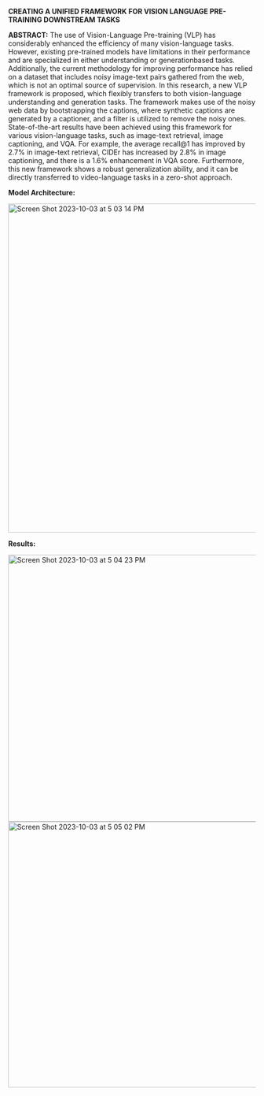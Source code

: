 **CREATING A UNIFIED FRAMEWORK FOR VISION LANGUAGE PRE-TRAINING DOWNSTREAM TASKS**

**ABSTRACT:**
The use of Vision-Language Pre-training (VLP) has considerably enhanced the
efficiency of many vision-language tasks. However, existing pre-trained models have
limitations in their performance and are specialized in either understanding or generationbased tasks. Additionally, the current methodology for improving performance has relied
on a dataset that includes noisy image-text pairs gathered from the web, which is not an
optimal source of supervision. In this research, a new VLP framework is proposed, which
flexibly transfers to both vision-language understanding and generation tasks.
The framework makes use of the noisy web data by bootstrapping the captions,
where synthetic captions are generated by a captioner, and a filter is utilized to remove
the noisy ones. State-of-the-art results have been achieved using this framework for
various vision-language tasks, such as image-text retrieval, image captioning, and VQA.
For example, the average recall@1 has improved by 2.7% in image-text retrieval,
CIDEr has increased by 2.8% in image captioning, and there is a 1.6% enhancement in
VQA score. Furthermore, this new framework shows a robust generalization ability, and
it can be directly transferred to video-language tasks in a zero-shot approach.

**Model Architecture:**

<img width="668" alt="Screen Shot 2023-10-03 at 5 03 14 PM" src="https://github.com/cxx5208/FYP-YESH/assets/76988460/5e5b5482-7f8e-4613-92df-c24849a5adf9">

**Results:**

<img width="542" alt="Screen Shot 2023-10-03 at 5 04 23 PM" src="https://github.com/cxx5208/FYP-YESH/assets/76988460/09febd8b-7a1b-425e-9202-701852d7f225">
<img width="540" alt="Screen Shot 2023-10-03 at 5 05 02 PM" src="https://github.com/cxx5208/FYP-YESH/assets/76988460/5168bb8e-5d68-4237-812e-7e5185eadf09">

